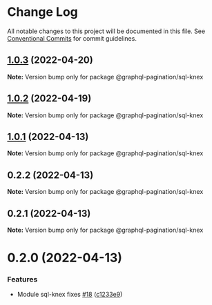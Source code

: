 # Change Log

All notable changes to this project will be documented in this file.
See [Conventional Commits](https://conventionalcommits.org) for commit guidelines.

## [1.0.3](https://github.com/lkrzyzanek/graphql-pagination/compare/@graphql-pagination/sql-knex@1.0.2...@graphql-pagination/sql-knex@1.0.3) (2022-04-20)

**Note:** Version bump only for package @graphql-pagination/sql-knex





## [1.0.2](https://github.com/lkrzyzanek/graphql-pagination/compare/@graphql-pagination/sql-knex@1.0.1...@graphql-pagination/sql-knex@1.0.2) (2022-04-19)

**Note:** Version bump only for package @graphql-pagination/sql-knex





## [1.0.1](https://github.com/lkrzyzanek/graphql-pagination/compare/@graphql-pagination/sql-knex@1.0.0...@graphql-pagination/sql-knex@1.0.1) (2022-04-13)

**Note:** Version bump only for package @graphql-pagination/sql-knex





## 0.2.2 (2022-04-13)

**Note:** Version bump only for package @graphql-pagination/sql-knex





## 0.2.1 (2022-04-13)

**Note:** Version bump only for package @graphql-pagination/sql-knex





# 0.2.0 (2022-04-13)


### Features

* Module sql-knex fixes [#18](https://github.com/lkrzyzanek/graphql-pagination/issues/18) ([c1233e9](https://github.com/lkrzyzanek/graphql-pagination/commit/c1233e9a014e195da46292971e1cf208ccca1a28))
